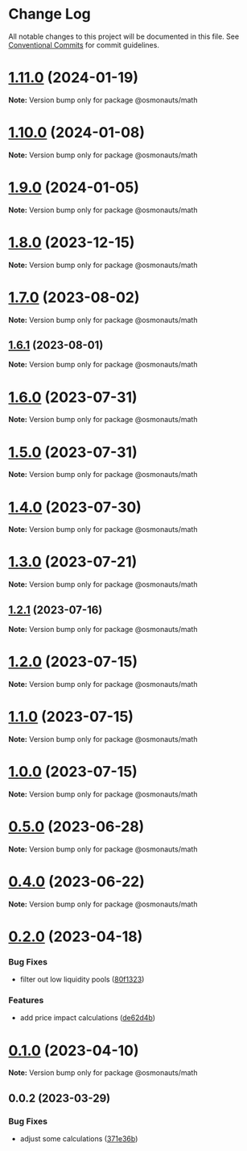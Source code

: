 # Change Log

All notable changes to this project will be documented in this file.
See [Conventional Commits](https://conventionalcommits.org) for commit guidelines.

# [1.11.0](https://github.com/osmosis-labs/osmojs/compare/@osmonauts/math@1.10.0...@osmonauts/math@1.11.0) (2024-01-19)

**Note:** Version bump only for package @osmonauts/math





# [1.10.0](https://github.com/osmosis-labs/osmojs/compare/@osmonauts/math@1.9.0...@osmonauts/math@1.10.0) (2024-01-08)

**Note:** Version bump only for package @osmonauts/math





# [1.9.0](https://github.com/osmosis-labs/osmojs/compare/@osmonauts/math@1.8.0...@osmonauts/math@1.9.0) (2024-01-05)

**Note:** Version bump only for package @osmonauts/math





# [1.8.0](https://github.com/osmosis-labs/osmojs/compare/@osmonauts/math@1.7.0...@osmonauts/math@1.8.0) (2023-12-15)

**Note:** Version bump only for package @osmonauts/math





# [1.7.0](https://github.com/osmosis-labs/osmojs/compare/@osmonauts/math@1.6.1...@osmonauts/math@1.7.0) (2023-08-02)

**Note:** Version bump only for package @osmonauts/math





## [1.6.1](https://github.com/osmosis-labs/osmojs/compare/@osmonauts/math@1.6.0...@osmonauts/math@1.6.1) (2023-08-01)

**Note:** Version bump only for package @osmonauts/math





# [1.6.0](https://github.com/osmosis-labs/osmojs/compare/@osmonauts/math@1.5.0...@osmonauts/math@1.6.0) (2023-07-31)

**Note:** Version bump only for package @osmonauts/math





# [1.5.0](https://github.com/osmosis-labs/osmojs/compare/@osmonauts/math@1.4.0...@osmonauts/math@1.5.0) (2023-07-31)

**Note:** Version bump only for package @osmonauts/math





# [1.4.0](https://github.com/osmosis-labs/osmojs/compare/@osmonauts/math@1.3.0...@osmonauts/math@1.4.0) (2023-07-30)

**Note:** Version bump only for package @osmonauts/math





# [1.3.0](https://github.com/osmosis-labs/osmojs/compare/@osmonauts/math@1.2.1...@osmonauts/math@1.3.0) (2023-07-21)

**Note:** Version bump only for package @osmonauts/math





## [1.2.1](https://github.com/osmosis-labs/osmojs/compare/@osmonauts/math@1.2.0...@osmonauts/math@1.2.1) (2023-07-16)

**Note:** Version bump only for package @osmonauts/math





# [1.2.0](https://github.com/osmosis-labs/osmojs/compare/@osmonauts/math@1.1.0...@osmonauts/math@1.2.0) (2023-07-15)

**Note:** Version bump only for package @osmonauts/math





# [1.1.0](https://github.com/osmosis-labs/osmojs/compare/@osmonauts/math@1.0.0...@osmonauts/math@1.1.0) (2023-07-15)

**Note:** Version bump only for package @osmonauts/math





# [1.0.0](https://github.com/osmosis-labs/osmojs/compare/@osmonauts/math@0.5.0...@osmonauts/math@1.0.0) (2023-07-15)

**Note:** Version bump only for package @osmonauts/math





# [0.5.0](https://github.com/osmosis-labs/osmojs/compare/@osmonauts/math@0.4.0...@osmonauts/math@0.5.0) (2023-06-28)

**Note:** Version bump only for package @osmonauts/math





# [0.4.0](https://github.com/osmosis-labs/osmojs/compare/@osmonauts/math@0.2.0...@osmonauts/math@0.4.0) (2023-06-22)

**Note:** Version bump only for package @osmonauts/math





# [0.2.0](https://github.com/osmosis-labs/osmojs/compare/@osmonauts/math@0.1.0...@osmonauts/math@0.2.0) (2023-04-18)


### Bug Fixes

* filter out low liquidity pools ([80f1323](https://github.com/osmosis-labs/osmojs/commit/80f1323f7f1f161b51bae39fff8a447b165b58ef))


### Features

* add price impact calculations ([de62d4b](https://github.com/osmosis-labs/osmojs/commit/de62d4b4a9b97fbe6c53b3131631e3acbdc6ab2b))





# [0.1.0](https://github.com/osmosis-labs/osmojs/compare/@osmonauts/math@0.0.2...@osmonauts/math@0.1.0) (2023-04-10)

**Note:** Version bump only for package @osmonauts/math





## 0.0.2 (2023-03-29)


### Bug Fixes

* adjust some calculations ([371e36b](https://github.com/osmosis-labs/osmojs/commit/371e36bbd0a0b9c0cc9fb81683be3fbf6c99e916))
